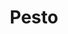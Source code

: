 ---
layout: recette-v2
categories: [recettes]
hidden: true
lang: fr
sitemap: true
title: Pesto
type: condiment
---